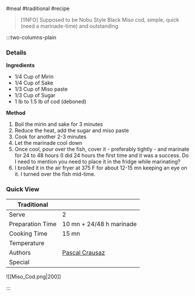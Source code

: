 #meal #traditional #recipe

> [!INFO]
> Supposed to be Nobu Style Black Miso cod, simple, quick (need a marinade-time) and outstanding

:::two-columns-plain

### Details
**Ingredients**

- 1/4 Cup of Mirin
- 1/4 Cup of Sake
- 1/3 Cup of Miso paste
- 1/3 Cup of Sugar
- 1 lb to 1.5 lb of cod (deboned)


**Method**

1. Boil the mirin and sake for 3 minutes
2. Reduce the heat, add the sugar and miso paste
3. Cook for another 2-3 minutes
4. Let the marinade cool down
5. Once cool, pour over the fish, cover it - preferably tightly - and marinate for 24 to 48 hours (I did 24 hours the first time and it was a success. Do I need to mention you need to place it in the fridge while marinating?
6. I broiled it in the air fryer at 375 F for about 12-15 mn keeping an eye on it. I turned over the fish mid-time.




### Quick View
| Traditional      |                                                |
| ---------------- | ---------------------------------------------- |
| Serve            | 2                                              |
| Preparation Time | 10 mn + 24/48 h marinade                       |
| Cooking Time     | 15 mn                                          |
| Temperature      |                                                |
| Authors          | [Pascal Crausaz](mailto:pascal@askpascal.com)  |
| Special          |                                                |

![[Miso_Cod.png|200]]

:::

